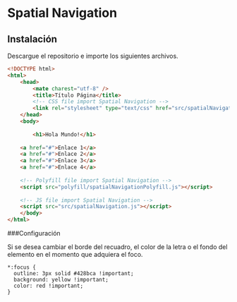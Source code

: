 # Spatial Navigation

## Instalación

Descargue el repositorio e importe los siguientes archivos.

```html
<!DOCTYPE html>
<html>
    <head>
        <mate charest="utf-8" />
        <title>Título Página</title>
		<!-- CSS file import Spatial Navigation -->
		<link rel="stylesheet" type="text/css" href="src/spatialNavigation.css">
    </head>
    <body>
	
        <h1>Hola Mundo!</h1>
	
	<a href="#">Enlace 1</a>
	<a href="#">Enlace 2</a>
	<a href="#">Enlace 3</a>
	<a href="#">Enlace 4</a>
		
	<!-- Polyfill file import Spatial Navigation -->
	<script src="polyfill/spatialNavigationPolyfill.js"></script>
		
	<!-- JS file import Spatial Navigation -->
	<script src="src/spatialNavigation.js"></script>
    </body>
</html>
```

###Configuración

Si se desea cambiar el borde del recuadro, el color de la letra o el fondo del elemento en el momento que adquiera el foco.

```
*:focus {
  outline: 3px solid #428bca !important;
  background: yellow !important;
  color: red !important;
}
```

